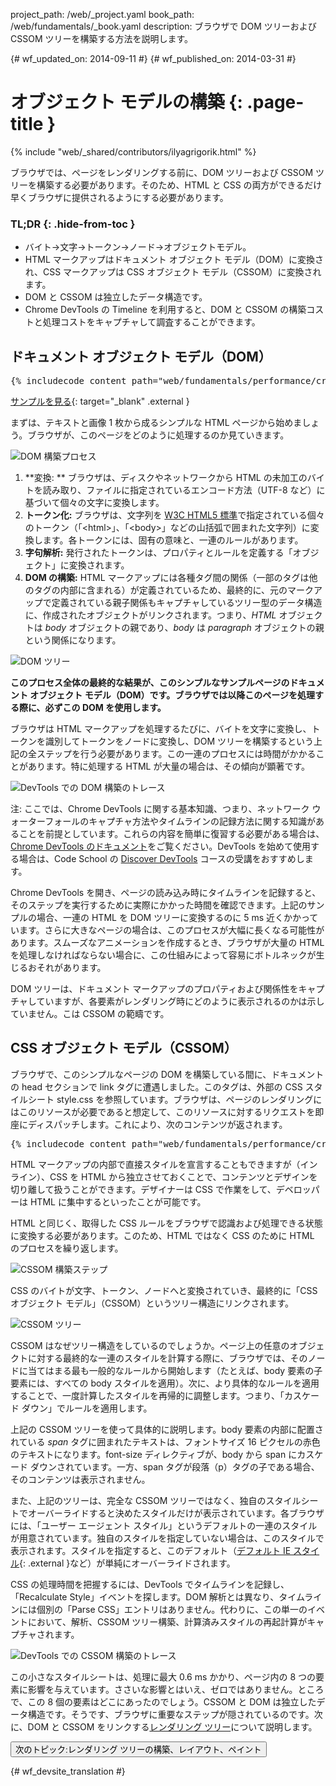 project_path: /web/_project.yaml
book_path: /web/fundamentals/_book.yaml
description: ブラウザで DOM ツリーおよび CSSOM ツリーを構築する方法を説明します。

{# wf_updated_on: 2014-09-11 #}
{# wf_published_on: 2014-03-31 #}

#  オブジェクト モデルの構築 {: .page-title }

{% include "web/_shared/contributors/ilyagrigorik.html" %}

ブラウザでは、ページをレンダリングする前に、DOM ツリーおよび CSSOM ツリーを構築する必要があります。そのため、HTML と CSS の両方ができるだけ早くブラウザに提供されるようにする必要があります。


### TL;DR {: .hide-from-toc }
- バイト→文字→トークン→ノード→オブジェクトモデル。
- HTML マークアップはドキュメント オブジェクト モデル（DOM）に変換され、CSS マークアップは CSS オブジェクト モデル（CSSOM）に変換されます。
- DOM と CSSOM は独立したデータ構造です。
- Chrome DevTools の Timeline を利用すると、DOM と CSSOM の構築コストと処理コストをキャプチャして調査することができます。


## ドキュメント オブジェクト モデル（DOM）

<pre class="prettyprint">
{% includecode content_path="web/fundamentals/performance/critical-rendering-path/_code/basic_dom.html" region_tag="full" adjust_indentation="auto" %}
</pre>

[サンプルを見る](https://googlesamples.github.io/web-fundamentals/fundamentals/performance/critical-rendering-path/basic_dom.html){: target="_blank" .external }

まずは、テキストと画像 1 枚から成るシンプルな HTML ページから始めましょう。ブラウザが、このページをどのように処理するのか見ていきます。

<img src="images/full-process.png" alt="DOM 構築プロセス">

1. **変換: ** ブラウザは、ディスクやネットワークから HTML の未加工のバイトを読み取り、ファイルに指定されているエンコード方法（UTF-8 など）に基づいて個々の文字に変換します。
1. **トークン化:** ブラウザは、文字列を [W3C HTML5 標準](http://www.w3.org/TR/html5/)で指定されている個々のトークン（「&lt;html&gt;」、「&lt;body&gt;」などの山括弧で囲まれた文字列）に変換します。各トークンには、固有の意味と、一連のルールがあります。
1. **字句解析:** 発行されたトークンは、プロパティとルールを定義する「オブジェクト」に変換されます。
1. **DOM の構築:** HTML マークアップには各種タグ間の関係（一部のタグは他のタグの内部に含まれる）が定義されているため、最終的に、元のマークアップで定義されている親子関係もキャプチャしているツリー型のデータ構造に、作成されたオブジェクトがリンクされます。つまり、_HTML_ オブジェクトは _body_ オブジェクトの親であり、_body_ は _paragraph_ オブジェクトの親という関係になります。

<img src="images/dom-tree.png"  alt="DOM ツリー">

**このプロセス全体の最終的な結果が、このシンプルなサンプルページのドキュメント オブジェクト モデル（DOM）です。ブラウザでは以降このページを処理する際に、必ずこの DOM を使用します。**

ブラウザは HTML マークアップを処理するたびに、バイトを文字に変換し、トークンを識別してトークンをノードに変換し、DOM ツリーを構築するという上記の全ステップを行う必要があります。この一連のプロセスには時間がかかることがあります。特に処理する HTML が大量の場合は、その傾向が顕著です。

<img src="images/dom-timeline.png"  alt="DevTools での DOM 構築のトレース">

注: ここでは、Chrome DevTools に関する基本知識、つまり、ネットワーク ウォーターフォールのキャプチャ方法やタイムラインの記録方法に関する知識があることを前提としています。これらの内容を簡単に復習する必要がある場合は、<a href='/web/tools/chrome-devtools/'>Chrome DevTools のドキュメント</a>をご覧ください。DevTools を始めて使用する場合は、Code School の <a href='http://discover-devtools.codeschool.com/'>Discover DevTools</a> コースの受講をおすすめします。

Chrome DevTools を開き、ページの読み込み時にタイムラインを記録すると、そのステップを実行するために実際にかかった時間を確認できます。上記のサンプルの場合、一連の HTML を DOM ツリーに変換するのに 5 ms 近くかかっています。さらに大きなページの場合は、このプロセスが大幅に長くなる可能性があります。スムーズなアニメーションを作成するとき、ブラウザが大量の HTML を処理しなければならない場合に、この仕組みによって容易にボトルネックが生じるおそれがあります。

DOM ツリーは、ドキュメント マークアップのプロパティおよび関係性をキャプチャしていますが、各要素がレンダリング時にどのように表示されるのかは示していません。こは CSSOM の範疇です。

##  CSS オブジェクト モデル（CSSOM）

ブラウザで、このシンプルなページの DOM を構築している間に、ドキュメントの head セクションで link タグに遭遇しました。このタグは、外部の CSS スタイルシート style.css を参照しています。ブラウザは、ページのレンダリングにはこのリソースが必要であると想定して、このリソースに対するリクエストを即座にディスパッチします。これにより、次のコンテンツが返されます。

<pre class="prettyprint">
{% includecode content_path="web/fundamentals/performance/critical-rendering-path/_code/style.css" region_tag="full" adjust_indentation="auto" %}
</pre>

HTML マークアップの内部で直接スタイルを宣言することもできますが（インライン）、CSS を HTML から独立させておくことで、コンテンツとデザインを切り離して扱うことができます。デザイナーは CSS で作業をして、デベロッパーは HTML に集中するといったことが可能です。

HTML と同じく、取得した CSS ルールをブラウザで認識および処理できる状態に変換する必要があります。このため、HTML ではなく CSS のために HTML のプロセスを繰り返します。

<img src="images/cssom-construction.png"  alt="CSSOM 構築ステップ">

CSS のバイトが文字、トークン、ノードへと変換されていき、最終的に「CSS オブジェクト モデル」（CSSOM）というツリー構造にリンクされます。

<img src="images/cssom-tree.png"  alt="CSSOM ツリー">

CSSOM はなぜツリー構造をしているのでしょうか。ページ上の任意のオブジェクトに対する最終的な一連のスタイルを計算する際に、ブラウザでは、そのノードに当てはまる最も一般的なルールから開始します（たとえば、body 要素の子要素には、すべての body スタイルを適用）。次に、より具体的なルールを適用することで、一度計算したスタイルを再帰的に調整します。つまり、「カスケード ダウン」でルールを適用します。

上記の CSSOM ツリーを使って具体的に説明します。body 要素の内部に配置されている _span_ タグに囲まれたテキストは、フォントサイズ 16 ピクセルの赤色のテキストになります。font-size ディレクティブが、body から span にカスケード ダウンされています。一方、span タグが段落（p）タグの子である場合、そのコンテンツは表示されません。

また、上記のツリーは、完全な CSSOM ツリーではなく、独自のスタイルシートでオーバーライドすると決めたスタイルだけが表示されています。各ブラウザには、「ユーザー エージェント スタイル」というデフォルトの一連のスタイルが用意されています。独自のスタイルを指定していない場合は、このスタイルで表示されます。スタイルを指定すると、このデフォルト（[デフォルト IE スタイル](http://www.iecss.com/){: .external }など）が単純にオーバーライドされます。

CSS の処理時間を把握するには、DevTools でタイムラインを記録し、「Recalculate Style」イベントを探します。DOM 解析とは異なり、タイムラインには個別の「Parse CSS」エントリはありません。代わりに、この単一のイベントにおいて、解析、CSSOM ツリー構築、計算済みスタイルの再起計算がキャプチャされます。

<img src="images/cssom-timeline.png"  alt="DevTools での CSSOM 構築のトレース">

この小さなスタイルシートは、処理に最大 0.6 ms かかり、ページ内の 8 つの要素に影響を与えています。ささいな影響とはいえ、ゼロではありません。ところで、この 8 個の要素はどこにあったのでしょう。CSSOM と DOM は独立したデータ構造です。そうです、ブラウザに重要なステップが隠されているのです。次に、DOM と CSSOM をリンクする[レンダリング ツリー](/web/fundamentals/performance/critical-rendering-path/render-tree-construction)について説明します。

<a href="render-tree-construction" class="gc-analytics-event"
    data-category="CRP" data-label="Next / Render-Tree Construction">
  <button>次のトピック:レンダリング ツリーの構築、レイアウト、ペイント</button>
</a>


{# wf_devsite_translation #}
